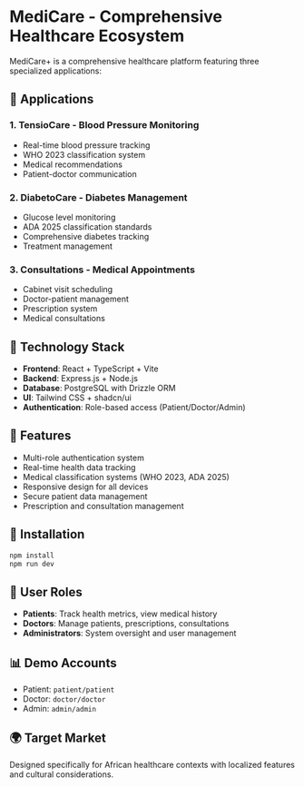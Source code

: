 # MediCare - Comprehensive Healthcare Ecosystem

MediCare+ is a comprehensive healthcare platform featuring three specialized applications:

## 🏩 Applications

### 1. TensioCare - Blood Pressure Monitoring
- Real-time blood pressure tracking
- WHO 2023 classification system
- Medical recommendations
- Patient-doctor communication

### 2. DiabetoCare - Diabetes Management  
- Glucose level monitoring
- ADA 2025 classification standards
- Comprehensive diabetes tracking
- Treatment management

### 3. Consultations - Medical Appointments
- Cabinet visit scheduling
- Doctor-patient management
- Prescription system
- Medical consultations

## 🚐 Technology Stack

- **Frontend**: React + TypeScript + Vite
- **Backend**: Express.js + Node.js
- **Database**: PostgreSQL with Drizzle ORM
- **UI**: Tailwind CSS + shadcn/ui
- **Authentication**: Role-based access (Patient/Doctor/Admin)

## 👱 Features

- Multi-role authentication system
- Real-time health data tracking
- Medical classification systems (WHO 2023, ADA 2025)
- Responsive design for all devices
- Secure patient data management
- Prescription and consultation management

## 🔞 Installation

```bash
npm install
npm run dev
```

## 🏥 User Roles

- **Patients**: Track health metrics, view medical history
- **Doctors**: Manage patients, prescriptions, consultations
- **Administrators**: System oversight and user management

## 📊 Demo Accounts

- Patient: `patient/patient`
- Doctor: `doctor/doctor`
- Admin: `admin/admin`

## 🌍 Target Market

Designed specifically for African healthcare contexts with localized features and cultural considerations.